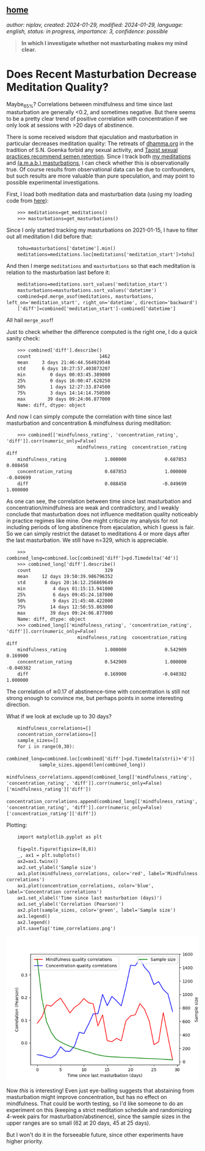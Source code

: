 [home](./index.md)
------------------

*author: niplav, created: 2024-01-29, modified: 2024-01-29, language: english, status: in progress, importance: 3, confidence: possible*

> __In which I investigate whether not masturbating makes my mind clear.__

Does Recent Masturbation Decrease Meditation Quality?
=======================================================

<!--TODO: maybe replace correlations with linear regressions, which give
p-values too.-->

Maybe<sub>65%</sub>? Correlations between mindfulness and time since
last masturbation are generally <0.2, and sometimes negative.
But there seems to be a pretty clear trend of positive correlation with
concentration if we only look at sessions with >20 days of abstinence.

There is some received wisdom that ejaculation and masturbation
in particular decreases meditation quality: The retreats of
[dhamma.org](http://www.dhamma.org/en/) in the tradition of S.N. Goenka
forbid any sexual activity, and [Taoist sexual practices recommend semen
retention](https://en.wikipedia.org/wiki/Taoist_sexual_practices#Male_control_of_ejaculation).
Since I track both [my meditations](./data.html#Meditation) and
[(a.m.a.b.) masturbations](./data.html#Masturbation), I can check whether
this is observationally true. Of course results from observational data
can be due to confounders, but such results are more valuable than pure
speculation, and may point to possible experimental investigations.

First, I load both meditation data and masturbation data (using my
loading code from [here](./code/experiments/load.py)):

        >>> meditations=get_meditations()
        >>> masturbations=get_masturbations()

Since I only started tracking my masturbations on 2021-01-15, I have to
filter out all meditation I did before that:

        tohu=masturbations['datetime'].min()
        meditations=meditations.loc[meditations['meditation_start']>tohu]

And then I merge `meditations` and `masturbations` so that each meditation
is relation to the masturbation last before it:

        meditations=meditations.sort_values('meditation_start')
        masturbations=masturbations.sort_values('datetime')
        combined=pd.merge_asof(meditations, masturbations, left_on='meditation_start', right_on='datetime', direction='backward')
        ['diff']=combined['meditation_start']-combined['datetime']

All hail `merge_asof`!<!--TOOO: meme with Elmo?-->

Just to check whether the difference computed is the right one, I do a
quick sanity check:

        >>> combined['diff'].describe()
        count                         1462
        mean     3 days 21:46:44.564929548
        std      6 days 10:27:57.403873207
        min         0 days 00:03:45.389000
        25%         0 days 16:00:47.628250
        50%         1 days 12:27:33.874500
        75%         3 days 14:14:14.750500
        max        39 days 09:24:06.877000
        Name: diff, dtype: object

And now I can simply compute the correlation with time since last
masturbation and concentration & mindfulness during meditation:

        >>> combined[['mindfulness_rating', 'concentration_rating', 'diff']].corr(numeric_only=False)
                              mindfulness_rating  concentration_rating      diff
        mindfulness_rating              1.000000              0.687853  0.088458
        concentration_rating            0.687853              1.000000 -0.049699
        diff                            0.088458             -0.049699  1.000000

As one can see, the correlation between time since last masturbation
and concentration/mindfulness are weak and contradictory, and I
weakly conclude that masturbation does not influence meditation quality
noticeably in practice regimes like mine. One might criticize my analysis
for not including periods of long abstinence from ejaculation, which
I guess is fair. So we can simply restrict the dataset to meditations
4 or more days after the last masturbation. We still have n=329, which
is appreciable.

        >>> combined_long=combined.loc[combined['diff']>pd.Timedelta('4d')]
        >>> combined_long['diff'].describe()
        count                           329
        mean     12 days 19:50:39.986796352
        std       8 days 20:16:12.256869649
        min          4 days 01:15:13.941000
        25%          6 days 09:45:24.187000
        50%          9 days 21:45:40.422000
        75%         14 days 12:50:55.863000
        max         39 days 09:24:06.877000
        Name: diff, dtype: object
        >>> combined_long[['mindfulness_rating', 'concentration_rating', 'diff']].corr(numeric_only=False)
                              mindfulness_rating  concentration_rating      diff
        mindfulness_rating              1.000000              0.542909  0.169900
        concentration_rating            0.542909              1.000000 -0.040382
        diff                            0.169900             -0.040382  1.000000

The correlation of ≅0.17 of abstinence-time with concentration is
still not strong enough to convince me, but perhaps points in some
interesting direction.

What if we look at exclude up to 30 days?

        mindfulness_correlations=[]
        concentration_correlations=[]
        sample_sizes=[]
        for i in range(0,30):
                combined_long=combined.loc[combined['diff']>pd.Timedelta(str(i)+'d')]
                sample_sizes.append(len(combined_long))
                mindfulness_correlations.append(combined_long[['mindfulness_rating', 'concentration_rating', 'diff']].corr(numeric_only=False)['mindfulness_rating']['diff'])
                concentration_correlations.append(combined_long[['mindfulness_rating', 'concentration_rating', 'diff']].corr(numeric_only=False)['concentration_rating']['diff'])


Plotting:

        import matplotlib.pyplot as plt

        fig=plt.figure(figsize=(8,8))
        _, ax1 = plt.subplots()
        ax2=ax1.twinx()
        ax2.set_ylabel('Sample size')
        ax1.plot(mindfulness_correlations, color='red', label='Mindfulness correlations')
        ax1.plot(concentration_correlations, color='blue', label='Concentration correlations')
        ax1.set_xlabel('Time since last masturbation (days)')
        ax1.set_ylabel('Correlation (Pearson)')
        ax2.plot(sample_sizes, color='green', label='Sample size')
        ax1.legend()
        ax2.legend()
        plt.savefig('time_correlations.png')

!["Plot of three variables: Concentration correlations, mindfulness correlations and sample sizes, with the x-axis being days since last masturbation. The mindfulness correlations merely oscillate between 0 and 0.2, while the concentration correlations rise from below zero at one day to more than 0.3 at ~20 days, just to fall back to 1.5 after that. Sample sizes start high at 1600, and fall rapidly to near zero.](./img/masturbation_and_meditation/time_correlations.png "Plot of three variables: Concentration correlations, mindfulness correlations and sample sizes, with the x-axis being days since last masturbation. The mindfulness correlations merely oscillate between 0 and 0.2, while the concentration correlations rise from below zero at one day to more than 0.3 at ~20 days, just to fall back to 1.5 after that. Sample sizes start high at 1600, and fall rapidly to near zero.")

Now *this* is interesting! Even just eye-balling suggests that abstaining
from masturbation might improve concentration, but has no effect on
mindfulness. That could be worth testing, so I'd like someone to do an
experiment on this (keeping a strict meditation schedule and randomizing
4-week pairs for masturbation/abstinence), since the sample sizes in
the upper ranges are so small (62 at 20 days, 45 at 25 days).

But I won't do it in the forseeable future, since other experiments have
higher priority.
